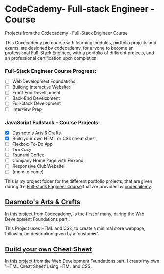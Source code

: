 # CodeCademy- Full-stack Engineer - Course
Projects from the Codecademy - Full-Stack Engineer Course

This Codecademy pro course with learning modules, portfolio projects and exams, are designed by codecademy,
for anyone to become an professional Full-Stack Engineer, with a portfolio of different projects, and an professional certification upon completion.

### Full-Stack Engineer Course Progress:
- [ ] Web Development Foundations
- [ ] Building Interactive Websites
- [ ] Front-End Development
- [ ] Back-End Development
- [ ] Full-Stack Development
- [ ] Interview Prep

### JavaScript Fullstack - Course Projects:
- [x] Dasmoto's Arts & Crafts
- [x] Build your own HTML or CSS cheat sheet
- [ ] Flexbox: To-Do App
- [ ] Tea Cozy
- [ ] Tsunami Coffee
- [ ] Company Home Page with Flexbox
- [ ] Responsive Club Website
- [ ] \(more to come)

This is my project folder for the different portfolio projects, that are given during the
[Full-stack Engineer Course](https://www.codecademy.com/career-journey/full-stack-engineer) that are provided by [codecademy](https://www.codecademy.com).

## [Dasmoto's Arts & Crafts](https://github.com/NorskViking/CodeCademy-JavaScripFullstack-Course/tree/main/dasmotosartsandcrafts)
In this [project](https://www.codecademy.com/journeys/full-stack-engineer/paths/fscj-22-web-development-foundations/tracks/fscj-22-developing-websites-locally/modules/wdcp-22-developing-with-css-0c2f9fa7-526e-41b6-a7b5-a871196585ef/projects/dasmoto) from Codecademy, is the first of many, during the Web Development Foundations part. 

This Project uses HTML and CSS, to create a minimal store webpage, following an description given by a 'customer'.

## [Build your own Cheat Sheet](https://github.com/NorskViking/CodeCademy-JavaScripFullstack-Course/tree/main/Build%20Your%20Own%20Cheat%20Sheet)
In this [project](https://www.codecademy.com/journeys/full-stack-engineer/paths/fscj-22-web-development-foundations/tracks/fscj-22-improved-styling-with-css/modules/wdcp-22-build-your-own-cheat-sheet-67e2c82a-2f99-46d9-a17b-1461dc4edee8/projects/independent-project-html-documentation) from the Web Development Foundations part. I create my own 'HTML Cheat Sheet' using HTML and CSS.
